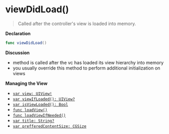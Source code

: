 # viewDidLoad() 

> Called after the controller's view is loaded into memory.

**Declaration**
```swift
func viewDidLoad()
```

**Discussion**
- method is called after the vc has loaded its view hierarchy into memory
- you usually override this method to perform additional initialization on views

**Managing the View**
- [`var view: UIView!`](https://developer.apple.com/documentation/uikit/uiviewcontroller/1621460-view)
- [`var viewIfLoaded(): UIView?`](https://developer.apple.com/documentation/uikit/uiviewcontroller/1621360-viewifloaded)
- [`var isViewLoaded(): Bool`](https://developer.apple.com/documentation/uikit/uiviewcontroller/2097563-isviewloaded)
- [`func loadView()`](https://developer.apple.com/documentation/uikit/uiviewcontroller/1621454-loadview)
- [`func loadViewIfNeeded()`](https://developer.apple.com/documentation/uikit/uiviewcontroller/1621446-loadviewifneeded)
- [`var title: String?`](https://developer.apple.com/documentation/uikit/uiviewcontroller/1621364-title)
- [`var prefferedContentSize: CGSize`](https://developer.apple.com/documentation/uikit/uiviewcontroller/1621476-preferredcontentsize)

